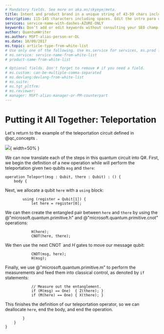 ```yaml
---
# Mandatory fields. See more on aka.ms/skyeye/meta.
title: Intent and product brand in a unique string of 43-59 chars including spaces | Microsoft Docs 
description: 115-145 characters including spaces. Edit the intro para describing article intent to fit here. This abstract displays in the search result.
services: service-name-with-dashes-AZURE-ONLY 
keywords: Don’t add or edit keywords without consulting your SEO champ.
author: QuantumWriter
ms.author: MSFT-alias-person-or-DL
ms.date: 10/09/2017
ms.topic: article-type-from-white-list
# Use only one of the following. Use ms.service for services, ms.prod for on-prem. Remove the # before the relevant field.
# ms.service: service-name-from-white-list
# product-name-from-white-list

# Optional fields. Don't forget to remove # if you need a field.
# ms.custom: can-be-multiple-comma-separated
# ms.devlang:devlang-from-white-list
# ms.suite: 
# ms.tgt_pltfrm:
# ms.reviewer:
# manager: MSFT-alias-manager-or-PM-counterpart
---
```


# Putting it All Together: Teleportation #

Let's return to the example of the teleportation circuit defined in @qc_concepts <!-- TODO: more specific link. -->.

![](figures/teleportation.png){ width=50% }

We can now translate each of the steps in this quantum circuit into Q#.
First, we begin the definition of a new operation while will perform the teleportation given two qubits `msg` and `there`:

```qsharp
operation Teleport(msg : Qubit, there : Qubit) : () {
    body {
```

Next, we allocate a qubit `here` with a `using` block:

```qsharp
        using (register = Qubit[1]) {
            let here = register[0];
```

We can then create the entangled pair between `here` and `there` by using the @"microsoft.quantum.primitive.h" and @"microsoft.quantum.primitive.cnot" operations:

```qsharp
            H(here);
            CNOT(here, there);
```

We then use the next $\operatorname{CNOT}$ and $H$ gates to move our message qubit:

```qsharp
            CNOT(msg, here);
            H(msg);
```

Finally, we use @"microsoft.quantum.primitive.m" to perform the measurements and feed them into classical control, as denoted by `if` statements:

```qsharp
            // Measure out the entanglement.
            if (M(msg) == One)  { Z(there); }
            if (M(here) == One) { X(there); }
```

This finishes the definition of our teleportation operator, so we can deallocate `here`, end the body, and end the operation.

```qsharp
        }
    }
}
```
